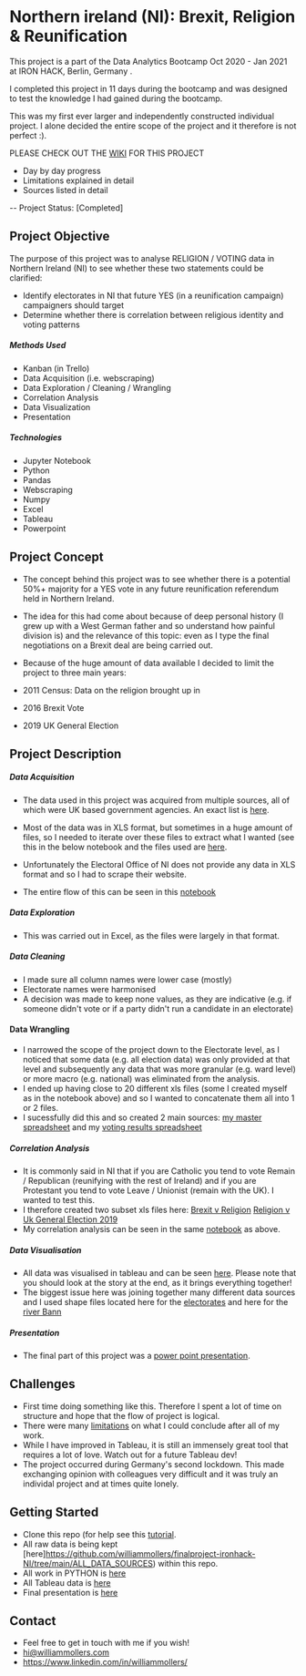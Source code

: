 # Northern ireland (NI): Brexit, Religion & Reunification  
This project is a part of the Data Analytics Bootcamp Oct 2020 - Jan 2021 at IRON HACK, Berlin, Germany .

I completed this project in 11 days during the bootcamp and was designed to test the knowledge I had gained during the bootcamp. 

This was my first ever larger and independently constructed individual project. I alone decided the entire scope of the project and it therefore is not perfect :).

PLEASE CHECK OUT THE [WIKI](https://github.com/williammollers/finalproject-ironhack-NI/wiki) FOR THIS PROJECT
* Day by day progress
* Limitations explained in detail
* Sources listed in detail

-- Project Status: [Completed]

## Project Objective

The purpose of this project was to analyse RELIGION / VOTING data in Northern Ireland (NI) to see whether these two statements could be clarified:
* Identify electorates in NI that future YES (in a reunification campaign) campaigners should target
* Determine whether there is correlation between religious identity and voting patterns

##### Methods Used

* Kanban (in Trello)
* Data Acquisition (i.e. webscraping)
* Data Exploration / Cleaning / Wrangling 
* Correlation Analysis 
* Data Visualization 
* Presentation 

##### Technologies
* Jupyter Notebook
* Python
* Pandas
* Webscraping
* Numpy
* Excel 
* Tableau
* Powerpoint

## Project Concept

* The concept behind this project was to see whether there is a potential 50%+ majority for a YES vote in any future reunification referendum held in Northern Ireland. 
* The idea for this had come about because of deep personal history (I grew up with a West German father and so understand how painful division is) and the relevance of this topic: even as I type the final negotiations on a Brexit deal are being carried out. 
* Because of the huge amount of data available I decided to limit the project to three main years:

* 2011 Census: Data on the religion brought up in
* 2016 Brexit Vote
* 2019 UK General Election

## Project Description

##### Data Acquisition 

* The data used in this project was acquired from multiple sources, all of which were UK based government agencies. An exact list is [here](https://github.com/williammollers/finalproject-ironhack-NI/wiki/DATA-SOURCES). 

* Most of the data was in XLS format, but sometimes in a huge amount of files, so I needed to iterate over these files to extract what I wanted (see this in the below notebook and the files used are [here](https://github.com/williammollers/finalproject-ironhack-NI/tree/main/ALL_DATA_SOURCES/ORIGINAL/Religion/AA).
* Unfortunately the Electoral Office of NI does not provide any data in XLS format and so I had to scrape their website. 

* The entire flow of this can be seen in this [notebook](https://github.com/williammollers/finalproject-ironhack-NI/blob/main/PYTHON/REUNIFICATION_REFERENDUM_IRELAND.ipynb)

##### Data Exploration 

* This was carried out in Excel, as the files were largely in that format. 

##### Data Cleaning 

* I made sure all column names were lower case (mostly)
* Electorate names were harmonised
* A decision was made to keep none values, as they are indicative (e.g. if someone didn't vote or if a party didn't run a candidate in an electorate)

#### Data Wrangling

* I narrowed the scope of the project down to the Electorate level, as I noticed that some data (e.g. all election data) was only provided at that level and subsequently any data that was more granular (e.g. ward level) or more macro (e.g. national) was eliminated from the analysis.  
* I ended up having close to 20 different xls files (some I created myself as in the notebook above) and so I wanted to concatenate them all into 1 or 2 files. 
* I sucessfully did this and so created 2 main sources: 
[my master spreadsheet](https://github.com/williammollers/finalproject-ironhack-NI/blob/main/ALL_DATA_SOURCES/MY_ADDITIONS/MAIN/MASTER_SPREADSHEET.xlsx) and my [voting results spreadsheet](https://github.com/williammollers/finalproject-ironhack-NI/blob/main/ALL_DATA_SOURCES/MY_ADDITIONS/MAIN/ni_uk_19_all_electorates_cian.xlsx)

##### Correlation Analysis

* It is commonly said in NI that if you are Catholic you tend to vote Remain / Republican (reunifying with the rest of Ireland) and if you are Protestant you tend to vote Leave / Unionist (remain with the UK). I wanted to test this. 
* I therefore created two subset xls files here:
[Brexit v Religion](https://github.com/williammollers/finalproject-ironhack-NI/blob/main/ALL_DATA_SOURCES/MY_ADDITIONS/MAIN/CORRELATION_BREXIT_RELIGION.xlsx)
[Religion v Uk General Election 2019](https://github.com/williammollers/finalproject-ironhack-NI/blob/main/ALL_DATA_SOURCES/MY_ADDITIONS/MAIN/CORRELATION_RELIGION_UK_19.xlsx)
* My correlation analysis can be seen in the same [notebook](https://github.com/williammollers/finalproject-ironhack-NI/blob/main/PYTHON/REUNIFICATION_REFERENDUM_IRELAND.ipynb) as above.

##### Data Visualisation

* All data was visualised in tableau and can be seen [here](https://github.com/williammollers/finalproject-ironhack-NI/blob/main/TABLEAU/REUNIFICATION_REFERENDUM_IRELAND.twbx). Please note that you should look at the story at the end, as it brings everything together!
* The biggest issue here was joining together many different data sources and I used shape files located here for the [electorates](https://github.com/williammollers/finalproject-ironhack-NI/tree/main/ALL_DATA_SOURCES/ORIGINAL/Westminster_Parliamentary_Constituencies__December_2017__UK_BSC_V2-shp) and here for the [river Bann](https://github.com/williammollers/finalproject-ironhack-NI/tree/main/ALL_DATA_SOURCES/ORIGINAL/riversegmentshp1)

##### Presentation

* The final part of this project was a [power point presentation](https://github.com/williammollers/finalproject-ironhack-NI/blob/main/PRESENTATION/Northern%20Ireland%20Presentation.pptx).

## Challenges 

* First time doing something like this. Therefore I spent a lot of time on structure and hope that the flow of project is logical.
* There were many [limitations](https://github.com/williammollers/finalproject-ironhack-NI/wiki/LIMITATIONS) on what I could conclude after all of my work.
* While I have improved in Tableau, it is still an immensely great tool that requires a lot of love. Watch out for a future Tableau dev! 
* The project occurred during Germany's second lockdown. This made exchanging opinion with colleagues very difficult and it was truly an individal project and at times quite lonely. 

## Getting Started

* Clone this repo (for help see this [tutorial](https://docs.github.com/en/free-pro-team@latest/github/creating-cloning-and-archiving-repositories/cloning-a-repository).
* All raw data is being kept [here]https://github.com/williammollers/finalproject-ironhack-NI/tree/main/ALL_DATA_SOURCES) within this repo.
* All work in PYTHON is [here](https://github.com/williammollers/finalproject-ironhack-NI/tree/main/PYTHON)
* All Tableau data is [here](https://github.com/williammollers/finalproject-ironhack-NI/tree/main/TABLEAU)
* Final presentation is [here](https://github.com/williammollers/finalproject-ironhack-NI/tree/main/PRESENTATION)

## Contact
* Feel free to get in touch with me if you wish!
* hi@williammollers.com
* https://www.linkedin.com/in/williammollers/

